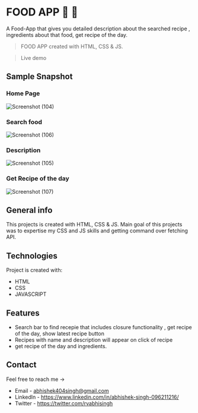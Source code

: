 # FOOD APP :hamburger: :ramen:
A Food-App that gives you detailed description about the searched recipe , ingredients about that food, get recipe of the day.

> FOOD APP created with HTML, CSS & JS.

> Live demo 


## Sample Snapshot

### Home Page

![Screenshot (104)](https://user-images.githubusercontent.com/87438535/153698449-5a28f32d-77f7-46d7-bde3-67b0e9b40912.png)

### Search food

![Screenshot (106)](https://user-images.githubusercontent.com/87438535/153698635-6e65ff94-81a4-4fbc-ba28-176624599554.png)



### Description


![Screenshot (105)](https://user-images.githubusercontent.com/87438535/153698678-928ebd66-5106-4d6b-af98-f12a59cf38b7.png)



### Get Recipe of the day


![Screenshot (107)](https://user-images.githubusercontent.com/87438535/153698709-ff4286fa-c25f-4ad5-a95a-5a8e69bf3e0e.png)







## General info

This projects is created with HTML, CSS & JS. Main goal of this projects was to expertise my CSS and JS skills and getting command over fetching API.



## Technologies

Project is created with:

- HTML
- CSS
- JAVASCRIPT



## Features

- Search bar to find recepie that includes closure functionality , get recipe of the day, show latest recipe button
- Recipes with name and description will appear on click of recipe
- get recipe of the day and ingredients.



## Contact

Feel free to reach me ->
- Email - <abhishek404singh@gmail.com> 
- LinkedIn - https://www.linkedin.com/in/abhishek-singh-096211216/
- Twitter - https://twitter.com/rvabhisingh
